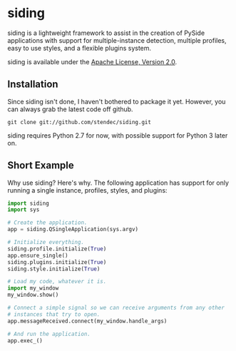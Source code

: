 siding
======

siding is a lightweight framework to assist in the creation of PySide
applications with support for multiple-instance detection, multiple profiles,
easy to use styles, and a flexible plugins system.

siding is available under the
[Apache License, Version 2.0](http://www.apache.org/licenses/LICENSE-2.0.html).

Installation
------------

Since siding isn't done, I haven't bothered to package it yet. However, you
can always grab the latest code off github.

    git clone git://github.com/stendec/siding.git

siding requires Python 2.7 for now, with possible support for Python 3 later
on.

Short Example
-------------

Why use siding? Here's why. The following application has support for only
running a single instance, profiles, styles, and plugins:

```python
import siding
import sys

# Create the application.
app = siding.QSingleApplication(sys.argv)

# Initialize everything.
siding.profile.initialize(True)
app.ensure_single()
siding.plugins.initialize(True)
siding.style.initialize(True)

# Load my code, whatever it is.
import my_window
my_window.show()

# Connect a simple signal so we can receive arguments from any other
# instances that try to open.
app.messageReceived.connect(my_window.handle_args)

# And run the application.
app.exec_()
```
